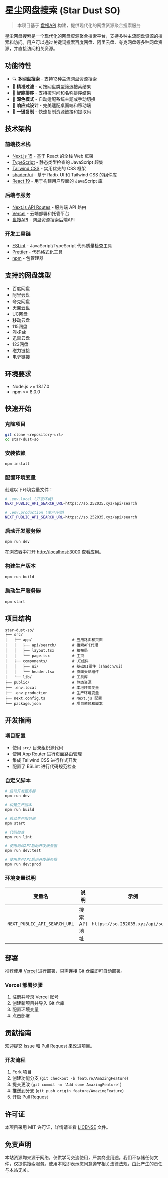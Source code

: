 # 星尘网盘搜索 (Star Dust SO)

> 本项目基于 [盘搜API](https://github.com/fish2018/pansou) 构建，提供现代化的网盘资源聚合搜索服务

星尘网盘搜索是一个现代化的网盘资源聚合搜索平台，支持多种主流网盘资源的搜索和访问。用户可以通过关键词搜索百度网盘、阿里云盘、夸克网盘等多种网盘资源，并直接访问相关资源。

## 功能特性

- 🔍 **多网盘搜索** - 支持12种主流网盘资源搜索
- 🎯 **精准过滤** - 可按网盘类型筛选搜索结果
- 📅 **智能排序** - 支持按时间和名称排序结果
- 🌙 **深色模式** - 自动适配系统主题或手动切换
- 📱 **响应式设计** - 完美适配桌面端和移动端
- 🔗 **一键复制** - 快速复制资源链接和提取码

## 技术架构

### 前端技术栈

- [Next.js 15](https://nextjs.org/) - 基于 React 的全栈 Web 框架
- [TypeScript](https://www.typescriptlang.org/) - 静态类型检查的 JavaScript 超集
- [Tailwind CSS](https://tailwindcss.com/) - 实用优先的 CSS 框架
- [shadcn/ui](https://ui.shadcn.com/) - 基于 Radix UI 和 Tailwind CSS 的组件库
- [React 19](https://reactjs.org/) - 用于构建用户界面的 JavaScript 库

### 后端与服务

- [Next.js API Routes](https://nextjs.org/docs/app/building-your-application/routing/router-handlers) - 服务端 API 路由
- [Vercel](https://vercel.com/) - 云端部署和托管平台
- [盘搜API](https://github.com/fish2018/pansou) - 网盘资源搜索后端API

### 开发工具链

- [ESLint](https://eslint.org/) - JavaScript/TypeScript 代码质量检查工具
- [Prettier](https://prettier.io/) - 代码格式化工具
- [npm](https://www.npmjs.com/) - 包管理器

## 支持的网盘类型

- 百度网盘
- 阿里云盘
- 夸克网盘
- 天翼云盘
- UC网盘
- 移动云盘
- 115网盘
- PikPak
- 迅雷云盘
- 123网盘
- 磁力链接
- 电驴链接

## 环境要求

- Node.js >= 18.17.0
- npm >= 8.0.0

## 快速开始

### 克隆项目

```bash
git clone <repository-url>
cd star-dust-so
```

### 安装依赖

```bash
npm install
```

### 配置环境变量

创建以下环境变量文件：

```bash
# .env.local (开发环境)
NEXT_PUBLIC_API_SEARCH_URL=https://so.252035.xyz/api/search

# .env.production (生产环境)
NEXT_PUBLIC_API_SEARCH_URL=https://so.252035.xyz/api/search
```

### 启动开发服务器

```bash
npm run dev
```

在浏览器中打开 [http://localhost:3000](http://localhost:3000) 查看应用。

### 构建生产版本

```bash
npm run build
```

### 启动生产服务器

```bash
npm start
```

## 项目结构

```
star-dust-so/
├── src/
│   ├── app/                  # 应用路由和页面
│   │   ├── api/search/       # 搜索API代理
│   │   ├── layout.tsx        # 根布局
│   │   └── page.tsx          # 主页
│   ├── components/           # UI组件
│   │   ├── ui/               # 基础UI组件 (shadcn/ui)
│   │   └── header.tsx        # 页面头部组件
│   └── lib/                  # 工具库
├── public/                   # 静态资源
├── .env.local                # 本地环境变量
├── .env.production           # 生产环境变量
├── next.config.ts            # Next.js 配置
└── package.json              # 项目依赖和脚本
```

## 开发指南

### 项目配置

- 使用 `src/` 目录组织源代码
- 使用 App Router 进行页面路由管理
- 集成 Tailwind CSS 进行样式开发
- 配置了 ESLint 进行代码规范检查

### 自定义脚本

```bash
# 启动开发服务器
npm run dev

# 构建生产版本
npm run build

# 启动生产服务器
npm start

# 代码检查
npm run lint

# 使用测试API启动开发服务器
npm run dev:test

# 使用生产API启动开发服务器
npm run dev:prod
```

### 环境变量说明

| 变量名 | 说明 | 示例 |
|--------|------|------|
| `NEXT_PUBLIC_API_SEARCH_URL` | 搜索API地址 | `https://so.252035.xyz/api/search` |

## 部署

推荐使用 [Vercel](https://vercel.com/) 进行部署，只需连接 Git 仓库即可自动部署。

### Vercel 部署步骤

1. 注册并登录 Vercel 账号
2. 创建新项目并导入 Git 仓库
3. 配置环境变量
4. 点击部署

## 贡献指南

欢迎提交 Issue 和 Pull Request 来改进项目。

### 开发流程

1. Fork 项目
2. 创建功能分支 (`git checkout -b feature/AmazingFeature`)
3. 提交更改 (`git commit -m 'Add some AmazingFeature'`)
4. 推送到分支 (`git push origin feature/AmazingFeature`)
5. 开启 Pull Request

## 许可证

本项目采用 MIT 许可证，详情请查看 [LICENSE](LICENSE) 文件。

## 免责声明

本站资源均来源于网络，仅供学习交流使用，严禁商业用途。我们不存储任何文件，仅提供搜索服务。使用本站即表示您同意遵守相关法律法规，由此产生的责任与本站无关。
